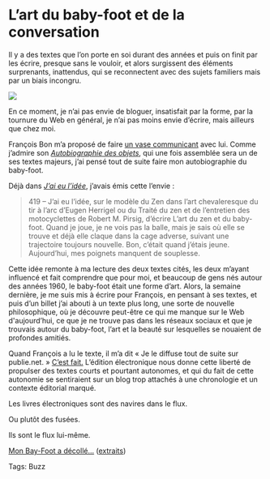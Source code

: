 # L’art du baby-foot et de la conversation

Il y a des textes que l’on porte en soi durant des années et puis on finit par les écrire, presque sans le vouloir, et alors surgissent des éléments surprenants, inattendus, qui se reconnectent avec des sujets familiers mais par un biais incongru.

![](https://tcrouzet.com/images_tc/2012/02/cover-image-350x466.png)

En ce moment, je n’ai pas envie de bloguer, insatisfait par la forme, par la tournure du Web en général, je n’ai pas moins envie d’écrire, mais ailleurs que chez moi.

François Bon m’a proposé de faire [un vase communicant](http://rendezvousdesvases.blogspot.com/) avec lui. Comme j’admire son [*Autobiographie des objets*](http://www.tierslivre.net/spip/spip.php?rubrique69), qui une fois assemblée sera un de ses textes majeurs, j’ai pensé tout de suite faire mon autobiographie du baby-foot.

Déjà dans [*J’ai eu l’idée*](/id/), j’avais émis cette l’envie :

> 419 – J’ai eu l’idée, sur le modèle du Zen dans l’art chevaleresque du tir à l’arc d’Eugen Herrigel ou du Traité du zen et de l’entretien des motocyclettes de Robert M. Pirsig, d’écrire L’art du zen et du baby-foot. Quand je joue, je ne vois pas la balle, mais je sais où elle se trouve et déjà elle claque dans la cage adverse, suivant une trajectoire toujours nouvelle. Bon, c’était quand j’étais jeune. Aujourd’hui, mes poignets manquent de souplesse.

Cette idée remonte à ma lecture des deux textes cités, les deux m’ayant influencé et fait comprendre que pour moi, et beaucoup de gens nés autour des années 1960, le baby-foot était une forme d’art. Alors, la semaine dernière, je me suis mis à écrire pour François, en pensant à ses textes, et puis d’un billet j’ai abouti à un texte plus long, une sorte de nouvelle philosophique, où je découvre peut-être ce qui me manque sur le Web d'aujourd’hui, ce que je ne trouve pas dans les réseaux sociaux et que je trouvais autour du baby-foot, l’art et la beauté sur lesquelles se nouaient de profondes amitiés.

Quand François a lu le texte, il m’a dit « Je le diffuse tout de suite sur publie.net. » [C’est fait.](http://www.publie.net/fr/ebook/9782814506213/baby-foot) L’édition électronique nous donne cette liberté de propulser des textes courts et pourtant autonomes, et qui du fait de cette autonomie se sentiraient sur un blog trop attachés à une chronologie et un contexte éditorial marqué.

Les livres électroniques sont des navires dans le flux.

Ou plutôt des fusées.

Ils sont le flux lui-même.

[Mon Bay-Foot a décollé...](http://www.publie.net/fr/ebook/9782814506213/baby-foot) ([extraits](http://www.publie.net/fr/preview/8279/baby-foot_1-7.pdf))

Tags: Buzz